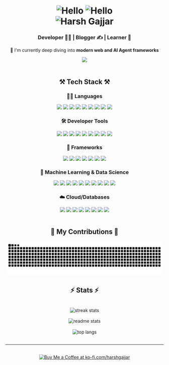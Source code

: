 <h1 align="center">
  <img src="https://media.giphy.com/media/jTMw980OBX5YEAulPm/giphy.gif?cid=790b7611jfmenfs3rsqh3uxl5ja0hbtllw7fskp4ta8x8fts&ep=v1_stickers_search&rid=giphy.gif&ct=s" alt="Hello" height="100"/>
  <img src="https://media.giphy.com/media/jt2eXsj7kgXreDGav1/giphy.gif?cid=790b7611grlref9yo2fj1j3snxvc0rly8bv7sg40jya3ypux&ep=v1_stickers_search&rid=giphy.gif&ct=s" alt="Hello" height="100"/>
  <div align="center">
    <img src="https://readme-typing-svg.herokuapp.com/?font=Orbitron&size=50&center=true&vCenter=true&width=500&height=70&duration=4000&lines=I'm+Harsh+Gajjar!;" alt="Harsh Gajjar" />
  </div>
</h1>

<h3 align="center">

Developer 👨‍💻 | Blogger ✍️ | Learner 🌱

</h3>

<div align="center">

🔭 I'm currently deep diving into **modern web and AI Agent frameworks**

</div>

<div align="center"> 
  <a href="https://linktr.ee/harshgajjar" target="_blank">
    <img src="https://img.shields.io/badge/linktree-39E09B?style=for-the-badge&logo=linktree&logoColor=white" />
  </a>
</div>

<br/>

<h2 align="center">⚒️ Tech Stack ⚒️</h2>

<h3 align="center">👨‍💻 Languages</h3>
<div align="center">
  <img src="https://img.shields.io/badge/C-00599C?style=for-the-badge&logo=c&logoColor=white" />
  <img src="https://img.shields.io/badge/C++-00599C?style=for-the-badge&logo=cplusplus&logoColor=white" />
  <img src="https://img.shields.io/badge/Python-3776AB?style=for-the-badge&logo=python&logoColor=white" />
  <img src="https://img.shields.io/badge/JavaScript-F7DF1E?style=for-the-badge&logo=javascript&logoColor=black" />
  <img src="https://img.shields.io/badge/TypeScript-007ACC?style=for-the-badge&logo=typescript&logoColor=white" />
  <img src="https://img.shields.io/badge/SQL-4479A1?style=for-the-badge&logo=postgresql&logoColor=white" />
  <img src="https://img.shields.io/badge/HTML5-E34F26?style=for-the-badge&logo=html5&logoColor=white" />
  <img src="https://img.shields.io/badge/CSS3-1572B6?style=for-the-badge&logo=css3&logoColor=white" />
  <img src="https://img.shields.io/badge/Verilog-A7D5D5?style=for-the-badge&logo=verilog&logoColor=black" />
</div>

<h3 align="center">🛠️ Developer Tools</h3>
<div align="center">
  <img src="https://img.shields.io/badge/Git-F05032?style=for-the-badge&logo=git&logoColor=white" />
  <img src="https://img.shields.io/badge/GitHub-181717?style=for-the-badge&logo=github&logoColor=white" />
  <img src="https://img.shields.io/badge/Postman-FF6C37?style=for-the-badge&logo=postman&logoColor=white" />
  <img src="https://img.shields.io/badge/pgAdmin-336791?style=for-the-badge&logo=postgresql&logoColor=white" />
  <img src="https://img.shields.io/badge/VS_Code-007ACC?style=for-the-badge&logo=visual-studio-code&logoColor=white" />
  <img src="https://img.shields.io/badge/Android_Studio-3DDC84?style=for-the-badge&logo=android-studio&logoColor=white" />
  <img src="https://img.shields.io/badge/Cursor-000000?style=for-the-badge&logo=cursor&logoColor=white" />
  <img src="https://img.shields.io/badge/MATLAB-0076A8?style=for-the-badge&logo=mathworks&logoColor=white" />
  <img src="https://img.shields.io/badge/Jupyter-F37626?style=for-the-badge&logo=jupyter&logoColor=white" />
</div>

<h3 align="center">🚀 Frameworks</h3>
<div align="center">
  <img src="https://img.shields.io/badge/React-20232A?style=for-the-badge&logo=react&logoColor=61DAFB" />
  <img src="https://img.shields.io/badge/Next.js-000000?style=for-the-badge&logo=next.js&logoColor=white" />
  <img src="https://img.shields.io/badge/React_Native-20232A?style=for-the-badge&logo=react&logoColor=61DAFB" />
  <img src="https://img.shields.io/badge/Node.js-339933?style=for-the-badge&logo=node.js&logoColor=white" />
  <img src="https://img.shields.io/badge/Express.js-000000?style=for-the-badge&logo=express&logoColor=white" />
  <img src="https://img.shields.io/badge/Vite-646CFF?style=for-the-badge&logo=vite&logoColor=white" />
  <img src="https://img.shields.io/badge/Tailwind_CSS-38B2AC?style=for-the-badge&logo=tailwind-css&logoColor=white" />
</div>

<h3 align="center">🤖 Machine Learning &amp; Data Science</h3>
<div align="center">
  <img src="https://img.shields.io/badge/TensorFlow-FF6F00?style=for-the-badge&logo=tensorflow&logoColor=white" />
  <img src="https://img.shields.io/badge/Keras-D00000?style=for-the-badge&logo=keras&logoColor=white" />
  <img src="https://img.shields.io/badge/Scikit_Learn-F7931E?style=for-the-badge&logo=scikit-learn&logoColor=white" />
  <img src="https://img.shields.io/badge/NumPy-013243?style=for-the-badge&logo=numpy&logoColor=white" />
  <img src="https://img.shields.io/badge/Pandas-150458?style=for-the-badge&logo=pandas&logoColor=white" />
  <img src="https://img.shields.io/badge/Matplotlib-11557c?style=for-the-badge" />
  <img src="https://img.shields.io/badge/Seaborn-3776AB?style=for-the-badge" />
  <img src="https://img.shields.io/badge/Agno_(Phidata)-007ACC?style=for-the-badge&logo=phidata&logoColor=white" />
  <img src="https://img.shields.io/badge/Groq-E34F26?style=for-the-badge&logo=groq&logoColor=white" />
  <img src="https://img.shields.io/badge/Streamlit-FF4B4B?style=for-the-badge&logo=streamlit&logoColor=white" />
</div>

<h3 align="center">☁️ Cloud/Databases</h3>
<div align="center">
  <img src="https://img.shields.io/badge/AWS-232F3E?style=for-the-badge&logo=amazon-aws&logoColor=white" />
  <img src="https://img.shields.io/badge/Vercel-000000?style=for-the-badge&logo=vercel&logoColor=white" />
  <img src="https://img.shields.io/badge/Render-46E3B7?style=for-the-badge&logo=render&logoColor=white" />
  <img src="https://img.shields.io/badge/Supabase-3ECF8E?style=for-the-badge&logo=supabase&logoColor=white" />
  <img src="https://img.shields.io/badge/Firebase-FFCA28?style=for-the-badge&logo=firebase&logoColor=black" />
  <img src="https://img.shields.io/badge/MongoDB-47A248?style=for-the-badge&logo=mongodb&logoColor=white" />
  <img src="https://img.shields.io/badge/PostgreSQL-316192?style=for-the-badge&logo=postgresql&logoColor=white" />
  <img src="https://img.shields.io/badge/Cloudinary-3448C5?style=for-the-badge&logo=cloudinary&logoColor=white" />
</div>

<br/>

<h2 align="center">🐍 My Contributions 🐍</h2>

<picture align="center">
 <source media="(prefers-color-scheme: dark)" srcset="https://raw.githubusercontent.com/harshhh28/harshhh28/output/github-contribution-grid-snake-dark.svg">
 <source media="(prefers-color-scheme: light)" srcset="https://raw.githubusercontent.com/harshhh28/harshhh28/output/github-contribution-grid-snake.svg">
 <img alt="github contribution grid snake animation" src="https://raw.githubusercontent.com/harshhh28/harshhh28/output/github-contribution-grid-snake.svg">
</picture>

<br/>

<h2 align="center">⚡ Stats ⚡</h2>

<br/>

<div align=center>
  <img width=390 src="https://github-readme-streak-stats-salesp07.vercel.app/?user=harshhh28&count_private=true&theme=react&border_radius=10" alt="streak stats"/>
  <br/>
  <br/>
  <img width=390 src="https://github-readme-stats-salesp07.vercel.app/api?username=harshhh28&count_private=true&show_icons=true&theme=react&rank_icon=github&border_radius=10" alt="readme stats" />
  <br/>
  <br/>
  <img width=325 align="center" src="https://github-readme-stats-salesp07.vercel.app/api/top-langs/?username=harshhh28&hide=HTML&langs_count=8&layout=compact&theme=react&border_radius=10&size_weight=0.5&count_weight=0.5&exclude_repo=github-readme-stats" alt="top langs" />
</div>

<br/>

<hr/>

<br/>

<div align="center">
<a href='https://ko-fi.com/harshgajjar' target='_blank'><img height='64' style='border:0px;height:64px;' src='https://storage.ko-fi.com/cdn/kofi1.png?v=3' border='0' alt='Buy Me a Coffee at ko-fi.com/harshgajjar' /></a>
</div>

<br/>
